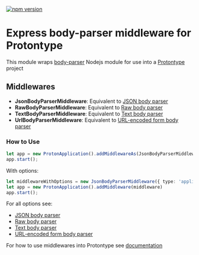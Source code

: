 [![npm version](https://badge.fury.io/js/proton-body-parser.svg)](https://badge.fury.io/js/proton-body-parser)

# Express body-parser middleware for Protontype

This module wraps [body-parser](https://github.com/expressjs/body-parser) Nodejs module for use into a [Protontype](https://protontype.github.io/) project

## Middlewares
- **JsonBodyParserMiddleware**: Equivalent to [JSON body parser](https://github.com/expressjs/body-parser/blob/master/README.md#bodyparserjsonoptions)
- **RawBodyParserMiddleware**: Equivalent to [Raw body parser](https://github.com/expressjs/body-parser/blob/master/README.md#bodyparserrawoptions)
- **TextBodyParserMiddleware**: Equivalent to [Text body parser](https://github.com/expressjs/body-parser/blob/master/README.md#bodyparsertextoptions)
- **UrlBodyParserMiddleware**: Equivalent to [URL-encoded form body parser](https://github.com/expressjs/body-parser/blob/master/README.md#bodyparserurlencodedoptions)

### How to Use

```typescript
let app = new ProtonApplication().addMiddlewareAs(JsonBodyParserMiddleware)
app.start();
```

With options:

```typescript
let middlewareWithOptions = new JsonBodyParserMiddleware({ type: 'application/*+json' });
let app = new ProtonApplication().addMiddleware(middleware)
app.start();
```

For all options see: 
* [JSON body parser](https://github.com/expressjs/body-parser/blob/master/README.md#bodyparserjsonoptions)
* [Raw body parser](https://github.com/expressjs/body-parser/blob/master/README.md#bodyparserrawoptions)
* [Text body parser](https://github.com/expressjs/body-parser/blob/master/README.md#bodyparsertextoptions)
* [URL-encoded form body parser](https://github.com/expressjs/body-parser/blob/master/README.md#bodyparserurlencodedoptions)

For how to use middlewares into Protontype see [documentation](https://protontype.github.io/middlewares/)
